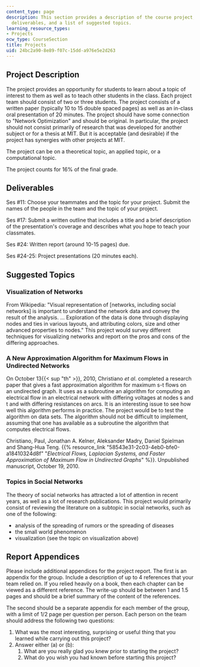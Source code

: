 ```yaml
---
content_type: page
description: This section provides a description of the course project, a list of
  deliverables, and a list of suggested topics.
learning_resource_types:
- Projects
ocw_type: CourseSection
title: Projects
uid: 24bc2a90-8e89-f07c-15dd-a976e5e2d263
---
```


Project Description
-------------------

The project provides an opportunity for students to learn about a topic of interest to them as well as to teach other students in the class. Each project team should consist of two or three students. The project consists of a written paper (typically 10 to 15 double spaced pages) as well as an in-class oral presentation of 20 minutes. The project should have some connection to "Network Optimization" and should be original. In particular, the project should not consist primarily of research that was developed for another subject or for a thesis at MIT. But it is acceptable (and desirable) if the project has synergies with other projects at MIT.

The project can be on a theoretical topic, an applied topic, or a computational topic.

The project counts for 16% of the final grade.

Deliverables
------------

Ses #11: Choose your teammates and the topic for your project. Submit the names of the people in the team and the topic of your project.

Ses #17: Submit a written outline that includes a title and a brief description of the presentation's coverage and describes what you hope to teach your classmates.

Ses #24: Written report (around 10-15 pages) due.

Ses #24-25: Project presentations (20 minutes each).

Suggested Topics
----------------

### Visualization of Networks

From Wikipedia: "Visual representation of \[networks, including social networks\] is important to understand the network data and convey the result of the analysis. … Exploration of the data is done through displaying nodes and ties in various layouts, and attributing colors, size and other advanced properties to nodes." This project would survey different techniques for visualizing networks and report on the pros and cons of the differing approaches.

### A New Approximation Algorithm for Maximum Flows in Undirected Networks

On October 13{{< sup "th" >}}, 2010, Christiano _et al_. completed a research paper that gives a fast approximation algorithm for maximum s-t flows on an undirected graph. It uses as a subroutine an algorithm for computing an electrical flow in an electrical network with differing voltages at nodes s and t and with differing resistances on arcs. It is an interesting issue to see how well this algorithm performs in practice. The project would be to test the algorithm on data sets. The algorithm should not be difficult to implement, assuming that one has available as a subroutine the algorithm that computes electrical flows.

Christiano, Paul, Jonathan A. Kelner, Aleksander Madry, Daniel Spielman and Shang-Hua Teng. {{% resource_link "58543e31-2c03-4eb0-bfe0-a18410324d8f" "_Electrical Flows, Laplacian Systems, and Faster Approximation of Maximum Flow in Undirected Graphs_" %}}. Unpublished manuscript, October 19, 2010.

### Topics in Social Networks

The theory of social networks has attracted a lot of attention in recent years, as well as a lot of research publications. This project would primarily consist of reviewing the literature on a subtopic in social networks, such as one of the following:

*   analysis of the spreading of rumors or the spreading of diseases
*   the small world phenomenon
*   visualization (see the topic on visualization above)

Report Appendices
-----------------

Please include additional appendices for the project report. The first is an appendix for the group. Include a description of up to 4 references that your team relied on. If you relied heavily on a book, then each chapter can be viewed as a different reference. The write-up should be between 1 and 1.5 pages and should be a brief summary of the content of the references.

The second should be a separate appendix for each member of the group, with a limit of 1/2 page per question per person. Each person on the team should address the following two questions:

1.  What was the most interesting, surprising or useful thing that you learned while carrying out this project?
2.  Answer either (a) or (b):
    1.  What are you really glad you knew prior to starting the project?
    2.  What do you wish you had known before starting this project?